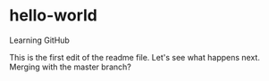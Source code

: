 # hello-world
Learning GitHub

This is the first edit of the readme file. Let's see what happens next. Merging with the master branch?
